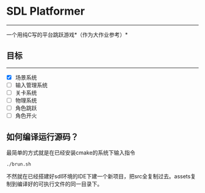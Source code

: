 # SDL Platformer
---------------------

一个用纯C写的平台跳跃游戏*（作为大作业参考）*

## 目标
---------------------

 - [x] 场景系统
 - [ ] 输入管理系统
 - [ ] 关卡系统
 - [ ] 物理系统
 - [ ] 角色跳跃
 - [ ] 角色开火

 ## 如何编译运行源码？

 最简单的方式就是在已经安装cmake的系统下输入指令
 ```
 ./brun.sh
 ```
 不然就在已经搭建好sdl环境的IDE下建一个新项目，把src全复制过去。assets复制到编译好的可执行文件的同一目录下。